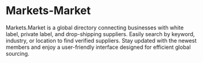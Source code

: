 # Markets-Market
Markets.Market is a global directory connecting businesses with white label, private label, and drop-shipping suppliers. Easily search by keyword, industry, or location to find verified suppliers. Stay updated with the newest members and enjoy a user-friendly interface designed for efficient global sourcing.
